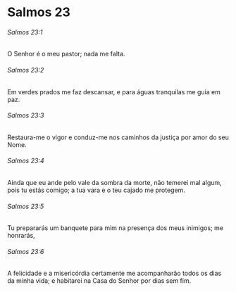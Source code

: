 # Salmos 23

###### Salmos 23:1

O Senhor é o meu pastor; nada me falta.

###### Salmos 23:2

Em verdes prados me faz descansar, e para águas tranquilas me guia em paz.

###### Salmos 23:3

Restaura-me o vigor e conduz-me nos caminhos da justiça por amor do seu Nome.

###### Salmos 23:4

Ainda que eu ande pelo vale da sombra da morte, não temerei mal algum, pois tu estás comigo; a tua vara e o teu cajado me protegem.

###### Salmos 23:5

Tu prepararás um banquete para mim na presença dos meus inimigos; me honrarás,

###### Salmos 23:6

A felicidade e a misericórdia certamente me acompanharão todos os dias da minha vida; e habitarei na Casa do Senhor por dias sem fim.

